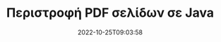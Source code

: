 ---
############################# Static ############################
layout: "auto-gen-merger"
date: 2022-10-25T09:03:58
draft: false
otherformats: xps tex epub

############################# Head ############################
head_title: "Περιστροφή σελίδων PDF σε Java – Περιστροφή σε γωνία 90, 180, 270"
head_description: "Περιστρέψτε συγκεκριμένες ή όλες τις σελίδες εγγράφου ενός αρχείου PDF σε γωνία περιστροφής 90, 180, 270 χρησιμοποιώντας το API συγχώνευσης εγγράφων."

############################# Header ############################
title: "Περιστροφή PDF σελίδων σε Java"
description: "Περιστρέψτε PDF σελίδες με μερικές γραμμές κώδικα Java."
bg_image: "https://cms.admin.containerize.com/templates/aspose/App_Themes/V3/images/bg/header1.png"
bg_overlay: false
button:
    enable: true
    icon: "fas fa-arrow-down"
    label: "Κατεβάστε δωρεάν δοκιμή"
    link: "https://downloads.groupdocs.com/merger/java"

############################# SubMenu ############################
submenu:
    enable: true

    left:
        img_alt: "GroupDocs.Merger for Java"
        image: "https://cms.admin.containerize.com/templates/groupdocs/images/product-logos/90x90-noborder/groupdocs-merger-java.png"
        product: "GroupDocs.Merger"
        platform: "Java"

    middle:
        button:

            # button loop
            - link: "https://apireference.groupdocs.com/merger/java"
              text: "Αναφορά API"

            # button loop
            - link: "https://github.com/groupdocs-merger"
              text: "Παραδείγματα κώδικα"

            # button loop
            - link: "https://products.groupdocs.app/merger/family"
              text: "Live Demos"

            # button loop
            - link: "https://purchase.groupdocs.com/pricing/merger/java"
              text: "Τιμολόγηση"

    right:
        link_download: "https://downloads.groupdocs.com/merger"
        link_learn: "https://docs.groupdocs.com/merger/java"
        link_buy: "https://purchase.groupdocs.com"

############################# About ############################
about:
    enable: true
    title: "Σχετικά με το API GroupDocs.Merger for Java"
    content: |
        Το [GroupDocs.Merger for Java](/el/merger/java/) προσφέρει μια απλή λύση για ασφαλή συγχώνευση και διαχωρισμό μεταξύ ενός ευρέος φάσματος μορφών εγγράφων, όπως PDF, Microsoft Office (Word, Excel, PowerPoint , OneNote), OpenDocument, HTML, εικόνες και πολλά άλλα σε εφαρμογές Java. Προσθέτοντας μερικές μόνο γραμμές του κώδικα, εκτελέστε πολλές λειτουργίες εγγράφου, όπως μετακίνηση, αφαίρεση, περιστροφή, εναλλαγή, εξαγωγή ή αλλαγή του προσανατολισμού των σελίδων στα έγγραφα. Το API συγχώνευσης εγγράφων υποστηρίζει επίσης την προεπισκόπηση σελίδων εγγράφων ως εικόνα για την ανάλυση της δομής, της μορφοποίησης και του περιεχομένου του εγγράφου στη σελίδα.
        
        Το GroupDocs.Merger API είναι μια σωστή επιλογή για εταιρικές λύσεις που χρειάζονται δυνατότητες εναλλαγής σελίδας αρχείων. Αυτά τα API υποστηρίζονται καλά σε όλα τα μεγάλα λειτουργικά συστήματα και πλατφόρμες, συμπεριλαμβανομένου του J2SE 7.0 (1.7), J2SE 8.0 (1.8), Java 10.

############################# Steps ############################
steps:
    enable: true
    title_left: "Περιστροφή PDF σελίδων αρχείου στο Java"
    content_left: |
        [GroupDocs.Merger for Java](/el/merger/java/) διευκολύνει τους προγραμματιστές του Java να περιστρέψουν ορισμένες συγκεκριμένες ή όλες τις σελίδες σε ένα αρχείο PDF στα 90 , γωνία περιστροφής 180 ή 270 εφαρμόζοντας μερικά εύκολα βήματα.
        
        * Εκκινήστε τις **RotateOptions** με την επιθυμητή γωνία περιστροφής και τους αριθμούς σελίδων.
        * Δημιουργήστε νέα παρουσία του **Merger** και περάστε τη διαδρομή του εγγράφου προέλευσης ως παράμετρο κατασκευής.
        * Καλέστε **rotatePages** και περάστε το αντικείμενο **RotateOptions**.
        * Καλέστε **Save** και καθορίστε τη διαδρομή αρχείου για να αποθηκεύσετε το έγγραφο που προκύπτει.

    title_right: "Απαιτήσεις συστήματος"
    content_right: |
        Τα API GroupDocs.Merger for Java υποστηρίζονται σε όλες τις μεγάλες πλατφόρμες και λειτουργικά συστήματα. Πριν εκτελέσετε τον παρακάτω κώδικα, βεβαιωθείτε ότι έχετε εγκαταστήσει τις ακόλουθες προϋποθέσεις στο σύστημά σας.

        * Λειτουργικά συστήματα: Microsoft Windows, Linux, MacOS
        * Περιβάλλοντα Ανάπτυξης: NetBeans, IntelliJ IDEA, Eclipse
        * πλαίσια: J2SE 7.0 (1.7), J2SE 8.0 (1.8), Java 10
        * Κατεβάστε την πιο πρόσφατη έκδοση του GroupDocs.Merger for Java από το [Maven](https://repository.groupdocs.com/webapp/#/artifacts/browse/tree/General/repo/com/groupdocs/groupdocs-merger)
         
    code: |
     {{% merger/additional-styles %}}
     {{< merger/code-merger title="Τρόπος περιστροφής σελίδων αρχείου PDF χρησιμοποιώντας παράδειγμα κώδικα Java">}}

        ```java    
        // Περιστρέψτε PDF σελίδες αρχείου χρησιμοποιώντας το GroupDocs.Merger API
        // Αρχικοποιήστε την κλάση RotateOptions για να καθορίσετε τη γωνία περιστροφής και τους αριθμούς σελίδων για περιστροφή
        RotateOptions rotateOptions = new RotateOptions(RotateMode.Rotate180, new int[] { 2, 3 });

        // Άμεση συγχώνευση με το έγγραφο εισαγωγής PDF
        Merger merger = new Merger("input.pdf");

        // Καλέστε τη μέθοδο rotatePages και μεταβιβάστε το αντικείμενο RotateOptions σε αυτήν
        merger.rotatePages(rotateOptions);
    
        // Καλέστε τη μέθοδο αποθήκευσης και περάστε την επιθυμητή διαδρομή αρχείου για να αποθηκεύσετε το έγγραφο εξόδου
        merger.save("output.pdf");
        ```
     {{< /merger/code-merger >}}

############################# Demos ############################
demos:
    enable: true
    title: "Ζωντανές επιδείξεις - Περιστροφή PDF σελίδων αρχείων στο Διαδίκτυο"
    content: |
       Περιστρέψτε σελίδες αρχείου PDF αυτήν τη στιγμή, μεταβαίνοντας στον ιστότοπο [GroupDocs.Merger Live Demos](https://products.groupdocs.app/splitter/rotate-pages/pdf).
       Η ζωντανή επίδειξη έχει τα ακόλουθα πλεονεκτήματα.
        
############################# About Formats ############################
about_formats:
    enable: true

############################# More Formats ############################
more_formats:
    enable: true
    title: "Περιστροφή σελίδων άλλων μορφών εγγράφων"
    content: |
        Το API συγχώνευσης και διαίρεσης εγγράφων του Java για μορφές αρχείων και εικόνες. Περιστρέψτε μερικές από τις δημοφιλείς μορφές αρχείων όπως αναφέρεται παρακάτω.

############################# Back to top ###############################
back_to_top:
    enable: true
---